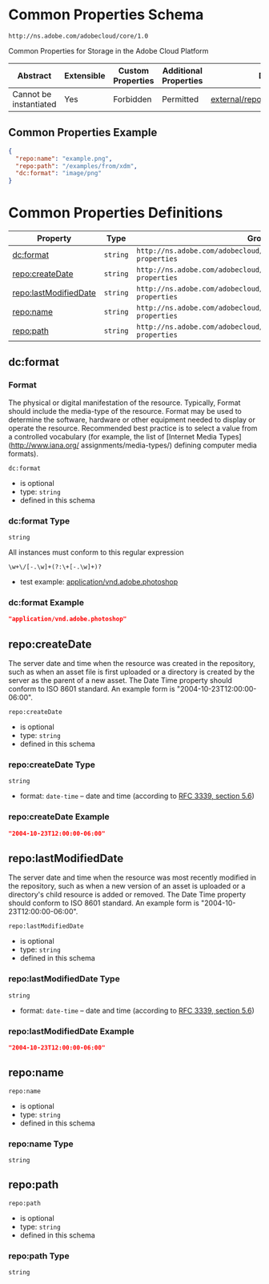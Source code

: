 
# Common Properties Schema

```
http://ns.adobe.com/adobecloud/core/1.0
```

Common Properties for Storage in the Adobe Cloud Platform

| Abstract | Extensible | Custom Properties | Additional Properties | Defined In |
|----------|------------|-------------------|-----------------------|------------|
| Cannot be instantiated | Yes | Forbidden | Permitted | [external/repo/common.schema.json](external/repo/common.schema.json) |

## Common Properties Example
```json
{
  "repo:name": "example.png",
  "repo:path": "/examples/from/xdm",
  "dc:format": "image/png"
}
```

# Common Properties Definitions

| Property | Type | Group |
|----------|------|-------|
| [dc:format](#dc:format) | `string` | `http://ns.adobe.com/adobecloud/core/1.0#/definitions/common-properties` |
| [repo:createDate](#repo:createDate) | `string` | `http://ns.adobe.com/adobecloud/core/1.0#/definitions/date-properties` |
| [repo:lastModifiedDate](#repo:lastModifiedDate) | `string` | `http://ns.adobe.com/adobecloud/core/1.0#/definitions/date-properties` |
| [repo:name](#repo:name) | `string` | `http://ns.adobe.com/adobecloud/core/1.0#/definitions/common-properties` |
| [repo:path](#repo:path) | `string` | `http://ns.adobe.com/adobecloud/core/1.0#/definitions/common-properties` |

## dc:format
### Format

The physical or digital manifestation of the resource. Typically, Format should include the media-type of the resource. Format may be used to determine the software, hardware or other equipment needed to display or operate the resource. Recommended best practice is to select a value from a controlled vocabulary (for example, the list of [Internet Media Types](http://www.iana.org/ assignments/media-types/) defining computer media formats).

`dc:format`
* is optional
* type: `string`
* defined in this schema

### dc:format Type


`string`


All instances must conform to this regular expression 
```regex
\w+\/[-.\w]+(?:\+[-.\w]+)?
```

* test example: [application/vnd.adobe.photoshop](https://regexr.com/?expression=%5Cw%2B%5C%2F%5B-.%5Cw%5D%2B(%3F%3A%5C%2B%5B-.%5Cw%5D%2B)%3F&text=application%2Fvnd.adobe.photoshop)




### dc:format Example

```json
"application/vnd.adobe.photoshop"
```


## repo:createDate

The server date and time when the resource was created in the repository, such as when an asset file is first uploaded or a directory is created by the server as the parent of a new asset. The Date Time property should conform to ISO 8601 standard. An example form is &#34;2004-10-23T12:00:00-06:00&#34;.

`repo:createDate`
* is optional
* type: `string`
* defined in this schema

### repo:createDate Type


`string`
* format: `date-time` – date and time (according to [RFC 3339, section 5.6](http://tools.ietf.org/html/rfc3339))




### repo:createDate Example

```json
"2004-10-23T12:00:00-06:00"
```


## repo:lastModifiedDate

The server date and time when the resource was most recently modified in the repository, such as when a new version of an asset is uploaded or a directory&#39;s child resource is added or removed. The Date Time property should conform to ISO 8601 standard. An example form is &#34;2004-10-23T12:00:00-06:00&#34;.

`repo:lastModifiedDate`
* is optional
* type: `string`
* defined in this schema

### repo:lastModifiedDate Type


`string`
* format: `date-time` – date and time (according to [RFC 3339, section 5.6](http://tools.ietf.org/html/rfc3339))




### repo:lastModifiedDate Example

```json
"2004-10-23T12:00:00-06:00"
```


## repo:name


`repo:name`
* is optional
* type: `string`
* defined in this schema

### repo:name Type


`string`






## repo:path


`repo:path`
* is optional
* type: `string`
* defined in this schema

### repo:path Type


`string`





